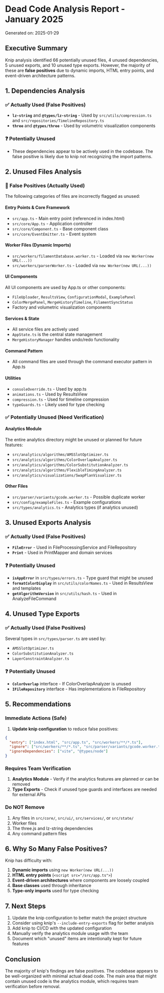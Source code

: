 # Dead Code Analysis Report - January 2025

Generated on: 2025-01-29

## Executive Summary

Knip analysis identified 66 potentially unused files, 4 unused dependencies, 5 unused exports, and 10 unused type exports. However, the majority of these are **false positives** due to dynamic imports, HTML entry points, and event-driven architecture patterns.

## 1. Dependencies Analysis

### ✅ Actually Used (False Positives)

- **`lz-string`** and **`@types/lz-string`** - Used by `src/utils/compression.ts` and `src/repositories/TimelineRepository.ts`
- **`three`** and **`@types/three`** - Used by volumetric visualization components

### ❓ Potentially Unused

- These dependencies appear to be actively used in the codebase. The false positive is likely due to knip not recognizing the import patterns.

## 2. Unused Files Analysis

### 🚫 False Positives (Actually Used)

The following categories of files are incorrectly flagged as unused:

#### Entry Points & Core Framework

- `src/app.ts` - Main entry point (referenced in index.html)
- `src/core/App.ts` - Application controller
- `src/core/Component.ts` - Base component class
- `src/core/EventEmitter.ts` - Event system

#### Worker Files (Dynamic Imports)

- `src/workers/filamentDatabase.worker.ts` - Loaded via `new Worker(new URL(...))`
- `src/workers/parserWorker.ts` - Loaded via `new Worker(new URL(...))`

#### UI Components

All UI components are used by App.ts or other components:

- `FileUploader`, `ResultsView`, `ConfigurationModal`, `ExamplePanel`
- `ColorMergePanel`, `MergeHistoryTimeline`, `FilamentSyncStatus`
- Factory and volumetric visualization components

#### Services & State

- All service files are actively used
- `AppState.ts` is the central state management
- `MergeHistoryManager` handles undo/redo functionality

#### Command Pattern

- All command files are used through the command executor pattern in App.ts

#### Utilities

- `consoleOverride.ts` - Used by app.ts
- `animations.ts` - Used by ResultsView
- `compression.ts` - Used for timeline compression
- `typeGuards.ts` - Likely used for type checking

### ✅ Potentially Unused (Need Verification)

#### Analytics Module

The entire analytics directory might be unused or planned for future features:

- `src/analytics/algorithms/AMSSlotOptimizer.ts`
- `src/analytics/algorithms/ColorOverlapAnalyzer.ts`
- `src/analytics/algorithms/ColorSubstitutionAnalyzer.ts`
- `src/analytics/algorithms/FlexibleTimingAnalyzer.ts`
- `src/analytics/visualizations/SwapPlanVisualizer.ts`

#### Other Files

- `src/parser/variants/gcode.worker.ts` - Possible duplicate worker
- `src/config/exampleFiles.ts` - Example configurations
- `src/types/analytics.ts` - Analytics types (if analytics unused)

## 3. Unused Exports Analysis

### ✅ Actually Used (False Positives)

- **`FileError`** - Used in FileProcessingService and FileRepository
- **`Print`** - Used in PrintMapper and domain services

### ❓ Potentially Unused

- **`isAppError`** in `src/types/errors.ts` - Type guard that might be unused
- **`formatColorDisplay`** in `src/utils/colorNames.ts` - Used in ResultsView and templates
- **`getAlgorithmVersion`** in `src/utils/hash.ts` - Used in AnalyzeFileCommand

## 4. Unused Type Exports

### ✅ Actually Used (False Positives)

Several types in `src/types/parser.ts` are used by:

- `AMSSlotOptimizer.ts`
- `ColorSubstitutionAnalyzer.ts`
- `LayerConstraintAnalyzer.ts`

### ❓ Potentially Unused

- **`ColorOverlap`** interface - If ColorOverlapAnalyzer is unused
- **`IFileRepository`** interface - Has implementations in FileRepository

## 5. Recommendations

### Immediate Actions (Safe)

1. **Update knip configuration** to reduce false positives:

```json
{
  "entry": ["index.html", "src/app.ts", "src/workers/**/*.ts"],
  "ignore": ["src/workers/**/*.ts", "src/parser/variants/gcode.worker.ts"],
  "ignoreDependencies": ["vite", "@types/node"]
}
```

### Requires Team Verification

1. **Analytics Module** - Verify if the analytics features are planned or can be removed
2. **Type Exports** - Check if unused type guards and interfaces are needed for external APIs

### Do NOT Remove

1. Any files in `src/core/`, `src/ui/`, `src/services/`, or `src/state/`
2. Worker files
3. The three.js and lz-string dependencies
4. Any command pattern files

## 6. Why So Many False Positives?

Knip has difficulty with:

1. **Dynamic imports** using `new Worker(new URL(...))`
2. **HTML entry points** (`<script src="/src/app.ts">`)
3. **Event-driven architectures** where components are loosely coupled
4. **Base classes** used through inheritance
5. **Type-only imports** used for type checking

## 7. Next Steps

1. Update the knip configuration to better match the project structure
2. Consider using knip's `--include-entry-exports` flag for better analysis
3. Add knip to CI/CD with the updated configuration
4. Manually verify the analytics module usage with the team
5. Document which "unused" items are intentionally kept for future features

## Conclusion

The majority of knip's findings are false positives. The codebase appears to be well-organized with minimal actual dead code. The main area that might contain unused code is the analytics module, which requires team verification before removal.
